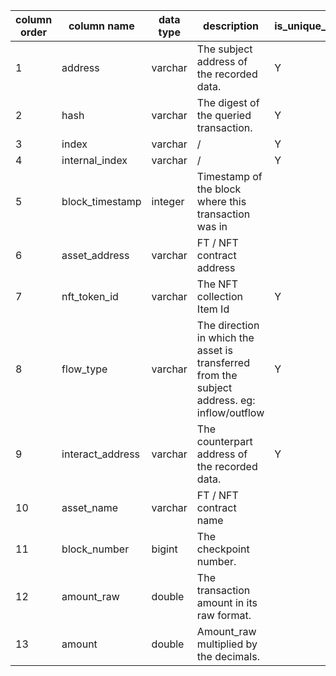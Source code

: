 >
| column order | column name      | data type | description                                                                                  | is_unique_key |
| ------------ | ---------------- | --------- | -------------------------------------------------------------------------------------------- | ------------- |
| 1            | address          | varchar   | The subject address of the recorded data.                                                    | Y             |
| 2            | hash             | varchar   | The digest of the queried transaction.                                                       | Y             |
| 3            | index            | varchar   | /                                                                                            | Y             |
| 4            | internal_index   | varchar   | /                                                                                            | Y             |
| 5            | block_timestamp  | integer   | Timestamp of the block where this transaction was in                                         |               |
| 6            | asset_address    | varchar   | FT / NFT contract address                                                                    |               |
| 7            | nft_token_id     | varchar   | The NFT collection Item Id                                                                   | Y             |
| 8            | flow_type        | varchar   | The direction in which the asset is transferred from the subject address. eg: inflow/outflow | Y             |
| 9            | interact_address | varchar   | The counterpart address of the recorded data.                                                | Y             |
| 10           | asset_name       | varchar   | FT / NFT contract name                                                                       |               |
| 11           | block_number     | bigint    | The checkpoint number.                                                                       |               |
| 12           | amount_raw       | double    | The transaction amount in its raw format.                                                    |               |
| 13           | amount           | double    | Amount_raw multiplied by the decimals.                                                       |
